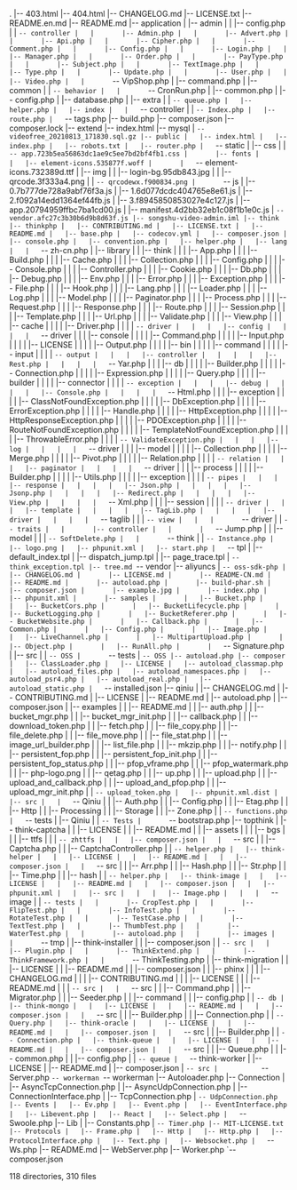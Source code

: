.
|-- 403.html
|-- 404.html
|-- CHANGELOG.md
|-- LICENSE.txt
|-- README.en.md
|-- README.md
|-- application
|   |-- admin
|   |   |-- config.php
|   |   `-- controller
|   |       |-- Admin.php
|   |       |-- Advert.php
|   |       |-- Api.php
|   |       |-- Cipher.php
|   |       |-- Comment.php
|   |       |-- Config.php
|   |       |-- Login.php
|   |       |-- Manager.php
|   |       |-- Order.php
|   |       |-- PayType.php
|   |       |-- Subject.php
|   |       |-- TextImage.php
|   |       |-- Type.php
|   |       |-- Update.php
|   |       |-- User.php
|   |       |-- Video.php
|   |       `-- VipShop.php
|   |-- command.php
|   |-- common
|   |   `-- behavior
|   |       `-- CronRun.php
|   |-- common.php
|   |-- config.php
|   |-- database.php
|   |-- extra
|   |   `-- queue.php
|   |-- helper.php
|   |-- index
|   |   `-- controller
|   |       `-- Index.php
|   |-- route.php
|   `-- tags.php
|-- build.php
|-- composer.json
|-- composer.lock
|-- extend
|-- index.html
|-- mysql
|   `-- videofree_20210813_171830.sql.gz
|-- public
|   |-- index.html
|   |-- index.php
|   |-- robots.txt
|   |-- router.php
|   `-- static
|       |-- css
|       |   `-- app.723b5ea56863dc1ae9c5ee7bd2bf4fb1.css
|       |-- fonts
|       |   |-- element-icons.535877f.woff
|       |   `-- element-icons.732389d.ttf
|       |-- img
|       |   |-- login-bg.95db843.jpg
|       |   |-- qrcode.3f333a4.png
|       |   `-- qrcodewx.f900834.png
|       `-- js
|           |-- 0.7b777de728a9abf76f3a.js
|           |-- 1.6d077dcdc404765e8e61.js
|           |-- 2.f092a14edd1364ef44fb.js
|           |-- 3.f8945850853027e4c127.js
|           |-- app.20794959ffbc7ba1cd00.js
|           |-- manifest.4d2bb32eb1c08f1b1e0c.js
|           `-- vendor.afc27c3b30b6d9b8d63f.js
|-- songshu-video-admin.iml
|-- think
|-- thinkphp
|   |-- CONTRIBUTING.md
|   |-- LICENSE.txt
|   |-- README.md
|   |-- base.php
|   |-- codecov.yml
|   |-- composer.json
|   |-- console.php
|   |-- convention.php
|   |-- helper.php
|   |-- lang
|   |   `-- zh-cn.php
|   |-- library
|   |   |-- think
|   |   |   |-- App.php
|   |   |   |-- Build.php
|   |   |   |-- Cache.php
|   |   |   |-- Collection.php
|   |   |   |-- Config.php
|   |   |   |-- Console.php
|   |   |   |-- Controller.php
|   |   |   |-- Cookie.php
|   |   |   |-- Db.php
|   |   |   |-- Debug.php
|   |   |   |-- Env.php
|   |   |   |-- Error.php
|   |   |   |-- Exception.php
|   |   |   |-- File.php
|   |   |   |-- Hook.php
|   |   |   |-- Lang.php
|   |   |   |-- Loader.php
|   |   |   |-- Log.php
|   |   |   |-- Model.php
|   |   |   |-- Paginator.php
|   |   |   |-- Process.php
|   |   |   |-- Request.php
|   |   |   |-- Response.php
|   |   |   |-- Route.php
|   |   |   |-- Session.php
|   |   |   |-- Template.php
|   |   |   |-- Url.php
|   |   |   |-- Validate.php
|   |   |   |-- View.php
|   |   |   |-- cache
|   |   |   |   |-- Driver.php
|   |   |   |   `-- driver
|   |   |   |-- config
|   |   |   |   `-- driver
|   |   |   |-- console
|   |   |   |   |-- Command.php
|   |   |   |   |-- Input.php
|   |   |   |   |-- LICENSE
|   |   |   |   |-- Output.php
|   |   |   |   |-- bin
|   |   |   |   |-- command
|   |   |   |   |-- input
|   |   |   |   `-- output
|   |   |   |-- controller
|   |   |   |   |-- Rest.php
|   |   |   |   `-- Yar.php
|   |   |   |-- db
|   |   |   |   |-- Builder.php
|   |   |   |   |-- Connection.php
|   |   |   |   |-- Expression.php
|   |   |   |   |-- Query.php
|   |   |   |   |-- builder
|   |   |   |   |-- connector
|   |   |   |   `-- exception
|   |   |   |-- debug
|   |   |   |   |-- Console.php
|   |   |   |   `-- Html.php
|   |   |   |-- exception
|   |   |   |   |-- ClassNotFoundException.php
|   |   |   |   |-- DbException.php
|   |   |   |   |-- ErrorException.php
|   |   |   |   |-- Handle.php
|   |   |   |   |-- HttpException.php
|   |   |   |   |-- HttpResponseException.php
|   |   |   |   |-- PDOException.php
|   |   |   |   |-- RouteNotFoundException.php
|   |   |   |   |-- TemplateNotFoundException.php
|   |   |   |   |-- ThrowableError.php
|   |   |   |   `-- ValidateException.php
|   |   |   |-- log
|   |   |   |   `-- driver
|   |   |   |-- model
|   |   |   |   |-- Collection.php
|   |   |   |   |-- Merge.php
|   |   |   |   |-- Pivot.php
|   |   |   |   |-- Relation.php
|   |   |   |   `-- relation
|   |   |   |-- paginator
|   |   |   |   `-- driver
|   |   |   |-- process
|   |   |   |   |-- Builder.php
|   |   |   |   |-- Utils.php
|   |   |   |   |-- exception
|   |   |   |   `-- pipes
|   |   |   |-- response
|   |   |   |   |-- Json.php
|   |   |   |   |-- Jsonp.php
|   |   |   |   |-- Redirect.php
|   |   |   |   |-- View.php
|   |   |   |   `-- Xml.php
|   |   |   |-- session
|   |   |   |   `-- driver
|   |   |   |-- template
|   |   |   |   |-- TagLib.php
|   |   |   |   |-- driver
|   |   |   |   `-- taglib
|   |   |   `-- view
|   |   |       `-- driver
|   |   `-- traits
|   |       |-- controller
|   |       |   `-- Jump.php
|   |       |-- model
|   |       |   `-- SoftDelete.php
|   |       `-- think
|   |           `-- Instance.php
|   |-- logo.png
|   |-- phpunit.xml
|   |-- start.php
|   `-- tpl
|       |-- default_index.tpl
|       |-- dispatch_jump.tpl
|       |-- page_trace.tpl
|       `-- think_exception.tpl
|-- tree.md
`-- vendor
    |-- aliyuncs
    |   `-- oss-sdk-php
    |       |-- CHANGELOG.md
    |       |-- LICENSE.md
    |       |-- README-CN.md
    |       |-- README.md
    |       |-- autoload.php
    |       |-- build-phar.sh
    |       |-- composer.json
    |       |-- example.jpg
    |       |-- index.php
    |       |-- phpunit.xml
    |       |-- samples
    |       |   |-- Bucket.php
    |       |   |-- BucketCors.php
    |       |   |-- BucketLifecycle.php
    |       |   |-- BucketLogging.php
    |       |   |-- BucketReferer.php
    |       |   |-- BucketWebsite.php
    |       |   |-- Callback.php
    |       |   |-- Common.php
    |       |   |-- Config.php
    |       |   |-- Image.php
    |       |   |-- LiveChannel.php
    |       |   |-- MultipartUpload.php
    |       |   |-- Object.php
    |       |   |-- RunAll.php
    |       |   `-- Signature.php
    |       |-- src
    |       |   `-- OSS
    |       `-- tests
    |           `-- OSS
    |-- autoload.php
    |-- composer
    |   |-- ClassLoader.php
    |   |-- LICENSE
    |   |-- autoload_classmap.php
    |   |-- autoload_files.php
    |   |-- autoload_namespaces.php
    |   |-- autoload_psr4.php
    |   |-- autoload_real.php
    |   |-- autoload_static.php
    |   `-- installed.json
    |-- qiniu
    |   |-- CHANGELOG.md
    |   |-- CONTRIBUTING.md
    |   |-- LICENSE
    |   |-- README.md
    |   |-- autoload.php
    |   |-- composer.json
    |   |-- examples
    |   |   |-- README.md
    |   |   |-- auth.php
    |   |   |-- bucket_mgr.php
    |   |   |-- bucket_mgr_init.php
    |   |   |-- callback.php
    |   |   |-- download_token.php
    |   |   |-- fetch.php
    |   |   |-- file_copy.php
    |   |   |-- file_delete.php
    |   |   |-- file_move.php
    |   |   |-- file_stat.php
    |   |   |-- image_url_builder.php
    |   |   |-- list_file.php
    |   |   |-- mkzip.php
    |   |   |-- notify.php
    |   |   |-- persistent_fop.php
    |   |   |-- persistent_fop_init.php
    |   |   |-- persistent_fop_status.php
    |   |   |-- pfop_vframe.php
    |   |   |-- pfop_watermark.php
    |   |   |-- php-logo.png
    |   |   |-- qetag.php
    |   |   |-- up.php
    |   |   |-- upload.php
    |   |   |-- upload_and_callback.php
    |   |   |-- upload_and_pfop.php
    |   |   |-- upload_mgr_init.php
    |   |   `-- upload_token.php
    |   |-- phpunit.xml.dist
    |   |-- src
    |   |   `-- Qiniu
    |   |       |-- Auth.php
    |   |       |-- Config.php
    |   |       |-- Etag.php
    |   |       |-- Http
    |   |       |-- Processing
    |   |       |-- Storage
    |   |       |-- Zone.php
    |   |       `-- functions.php
    |   `-- tests
    |       |-- Qiniu
    |       |   `-- Tests
    |       `-- bootstrap.php
    |-- topthink
    |   |-- think-captcha
    |   |   |-- LICENSE
    |   |   |-- README.md
    |   |   |-- assets
    |   |   |   |-- bgs
    |   |   |   |-- ttfs
    |   |   |   `-- zhttfs
    |   |   |-- composer.json
    |   |   `-- src
    |   |       |-- Captcha.php
    |   |       |-- CaptchaController.php
    |   |       `-- helper.php
    |   |-- think-helper
    |   |   |-- LICENSE
    |   |   |-- README.md
    |   |   |-- composer.json
    |   |   `-- src
    |   |       |-- Arr.php
    |   |       |-- Hash.php
    |   |       |-- Str.php
    |   |       |-- Time.php
    |   |       |-- hash
    |   |       `-- helper.php
    |   |-- think-image
    |   |   |-- LICENSE
    |   |   |-- README.md
    |   |   |-- composer.json
    |   |   |-- phpunit.xml
    |   |   |-- src
    |   |   |   |-- Image.php
    |   |   |   `-- image
    |   |   `-- tests
    |   |       |-- CropTest.php
    |   |       |-- FlipTest.php
    |   |       |-- InfoTest.php
    |   |       |-- RotateTest.php
    |   |       |-- TestCase.php
    |   |       |-- TextTest.php
    |   |       |-- ThumbTest.php
    |   |       |-- WaterTest.php
    |   |       |-- autoload.php
    |   |       |-- images
    |   |       `-- tmp
    |   |-- think-installer
    |   |   |-- composer.json
    |   |   `-- src
    |   |       |-- Plugin.php
    |   |       |-- ThinkExtend.php
    |   |       |-- ThinkFramework.php
    |   |       `-- ThinkTesting.php
    |   |-- think-migration
    |   |   |-- LICENSE
    |   |   |-- README.md
    |   |   |-- composer.json
    |   |   |-- phinx
    |   |   |   |-- CHANGELOG.md
    |   |   |   |-- CONTRIBUTING.md
    |   |   |   |-- LICENSE
    |   |   |   |-- README.md
    |   |   |   `-- src
    |   |   `-- src
    |   |       |-- Command.php
    |   |       |-- Migrator.php
    |   |       |-- Seeder.php
    |   |       |-- command
    |   |       |-- config.php
    |   |       `-- db
    |   |-- think-mongo
    |   |   |-- LICENSE
    |   |   |-- README.md
    |   |   |-- composer.json
    |   |   `-- src
    |   |       |-- Builder.php
    |   |       |-- Connection.php
    |   |       `-- Query.php
    |   |-- think-oracle
    |   |   |-- LICENSE
    |   |   |-- README.md
    |   |   |-- composer.json
    |   |   `-- src
    |   |       |-- Builder.php
    |   |       `-- Connection.php
    |   |-- think-queue
    |   |   |-- LICENSE
    |   |   |-- README.md
    |   |   |-- composer.json
    |   |   `-- src
    |   |       |-- Queue.php
    |   |       |-- common.php
    |   |       |-- config.php
    |   |       `-- queue
    |   `-- think-worker
    |       |-- LICENSE
    |       |-- README.md
    |       |-- composer.json
    |       `-- src
    |           `-- Server.php
    `-- workerman
        `-- workerman
            |-- Autoloader.php
            |-- Connection
            |   |-- AsyncTcpConnection.php
            |   |-- AsyncUdpConnection.php
            |   |-- ConnectionInterface.php
            |   |-- TcpConnection.php
            |   `-- UdpConnection.php
            |-- Events
            |   |-- Ev.php
            |   |-- Event.php
            |   |-- EventInterface.php
            |   |-- Libevent.php
            |   |-- React
            |   |-- Select.php
            |   `-- Swoole.php
            |-- Lib
            |   |-- Constants.php
            |   `-- Timer.php
            |-- MIT-LICENSE.txt
            |-- Protocols
            |   |-- Frame.php
            |   |-- Http
            |   |-- Http.php
            |   |-- ProtocolInterface.php
            |   |-- Text.php
            |   |-- Websocket.php
            |   `-- Ws.php
            |-- README.md
            |-- WebServer.php
            |-- Worker.php
            `-- composer.json

118 directories, 310 files
